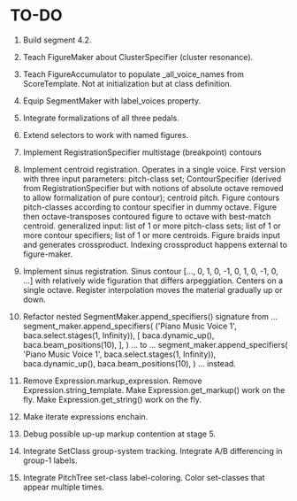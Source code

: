 TO-DO
=====

1.  Build segment 4.2.

2.  Teach FigureMaker about ClusterSpecifier (cluster resonance).

3.  Teach FigureAccumulator to populate _all_voice_names from ScoreTemplate.
    Not at initialization but at class definition.

4.  Equip SegmentMaker with label_voices property.

5.  Integrate formalizations of all three pedals.

6.  Extend selectors to work with named figures.

7.  Implement RegistrationSpecifier multistage (breakpoint) contours

8.  Implement centroid registration. Operates in a single voice. First version
    with three input parameters: pitch-class set; ContourSpecifier (derived
    from RegistrationSpecifier but with notions of absolute octave removed to
    allow formalization of pure contour); centroid pitch. Figure contours
    pitch-classes according to contour specifier in dummy octave. Figure then
    octave-transposes contoured figure to octave with best-match centroid.
    generalized input: list of 1 or more pitch-class sets; list of 1 or more
    contour specifiers; list of 1 or more centroids. Figure braids input and
    generates crossproduct. Indexing crossproduct happens external to
    figure-maker.

9.  Implement sinus registration. Sinus contour [..., 0, 1, 0, -1, 0, 1, 0, -1,
    0, ...] with relatively wide figuration that differs arpeggiation. Centers
    on a single octave. Register interpolation moves the material gradually up
    or down.

10. Refactor nested SegmentMaker.append_specifiers() signature from ...
        segment_maker.append_specifiers(
            ('Piano Music Voice 1', baca.select.stages(1, Infinity)),
            [
                baca.dynamic_up(),
                baca.beam_positions(10),
                ],
            )
    ... to ...
        segment_maker.append_specifiers(
            'Piano Music Voice 1',
            baca.select.stages(1, Infinity)),
            baca.dynamic_up(),
            baca.beam_positions(10),
            )
    ... instead.

11. Remove Expression.markup_expression.
    Remove Expression.string_template.
    Make Expression.get_markup() work on the fly.
    Make Expression.get_string() work on the fly.

12. Make iterate expressions enchain.

13. Debug possible up-up markup contention at stage 5.

14. Integrate SetClass group-system tracking.
    Integrate A/B differencing in group-1 labels.

15. Integrate PitchTree set-class label-coloring.
    Color set-classes that appear multiple times.
